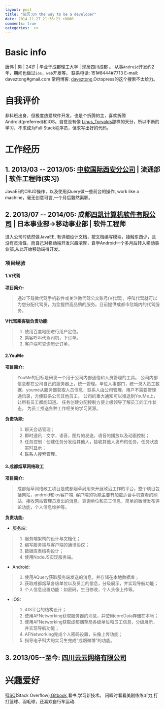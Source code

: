 ```yaml
---
layout: post
title: "简历:On the way to be a developer"
date: 2014-11-27 21:36:21 +0800
comments: true
categories:  cv
---
```


# Basic info
唐伟 | 男 | 24岁 | 毕业于成都理工大学 | 现居四川成都 。
从事`Android`开发约2年，期间也做过`ios`，`web`开发等。
联系电话: 151#8444#7713 
E-mail: daveztong#gmail.com
常用博客: [daveztong](http://my.oschina.net/javaTechLover/blog),Octopress的这个搜索不太给力。

# 自我评价
非科班出身，但极度热爱软件开发，也是个折腾的主，喜欢折腾Android(preferred)和iOS。自觉没有像
[Linus_Torvalds](http://en.wikipedia.org/wiki/Linus_Torvalds)那样的天分，所以不断的学习，不求成为Full Stack程序员，但求写出好的代码。

# 工作经历

## 1. 2013/03 -- 2013/05:	[中软国际西安分公司](http://www.chinasofti.com/) | 流通部 | 软件工程师(实习)
JavaEE的CRUD操作，以及使用jQuery做一些前台的操作, work like a machine，毫无创意可言,一个月后毅然离职。

## 2. 2013/07 -- 2014/05:	成都[四凯计算机软件有限公司](http://www.skygp.com/) | 日本事业部->移动事业部 | 软件工程师

进入公司时依然做JavaEE, 有详细设计文档，按文档编写模块，接触东西少，且没有灵活性，而自己对移动端开发兴趣浓厚，自学Android一个多月后转入移动事业部,从此开始移动端得开发。
### 项目经验
#### 1.V代驾
__项目简介:__
> 通过下载微代驾手机软件或关注微代驾公众账号(V代驾)，呼叫代驾就可以为您分配代驾员，为您提供高品质的服务。目前提供成都市绕城内的代驾服务。

__V代驾乘客版负责功能:__
> 1. 使用百度地图进行用户定位。
> 2. 乘客呼叫代驾司机，下订单。
> 3. 客户端可查询历史订单。

#### 2.YouMe
__项目简介:__
> YouMe的目标是研发一个用于公司内部通信和人员管理的工具。
> 公司内部信息都在公司自己的服务器上，统一管理。单位人事部门，统一录入员工数据，youme从服务器获取人员信息，联系人由公司管理，用户不需要管理通讯录，方便联系公司其他员工。
> 公司的重大通知可以推送到YouMe上，让所有员工都能知道。
> 任务创建分配控制方便上级领导了解员工的工作状态。
> 为员工推送各种工作相关的学习资源。

__负责功能:__
> 1. 聊天会话管理；
> 2. 即时通讯：文字，语音，图片的发送，语音的播放以及动画控制；
> 3. 任务控制：创建任务分发给其他人，接收其他人发布的任务，任务状态实时显示；
> 4. 联系人搜索管理。

#### 3.成都烟草网络政工
__项目简介:__
> 成都烟草网络政工项目是成都烟草局用来开展政治工作的平台，整个项目包括网站，android和ios客户端.
> 客户端的功能主要有加载适合手机查看的网站，接收网站管理员发出的消息，查询单位和员工信息，简单的微博发布评论功能，个人信息维护等。

__负责功能:__

* 服务端:

> 1. 服务端架构的设计与文档化；
> 2. 编写服务端与客户端的通讯协议；
> 3. 数据库表结构设计；
> 4. 使用NodeJS实现服务端。

 * Android:

> 1. 使用AQuery获取服务端发送的消息，并存储在本地数据库；
> 2. 获取成都烟草各级单位以及员工的信息，分级展示，并实现导航功能；
> 3. 个人信息设置功能：如密码，生日修改，个人头像上传等。

 * iOS:

> 1. iOS平台的结构设计；
> 2. 使用AFNetworking获取服务器的消息，并使用coreData存储在本地；
> 3. 使用AFNetworking获取成都烟草局各级单位和员工信息，分级展示，并实现导航功能；
> 4. AFNetworking完成个人密码设置，头像上传功能；
> 5. 指导电子科大的实习生完成“成烟微博”的功能。

## 3. 2013/05--至今: [四川云云网络有限公司](http://wifimore.cn/)

# 兴趣爱好
逛[SO](http://stackoverflow.com/)(Stack Overflow),[Gitbook](https://www.gitbook.com/),看书,学习新技术。
闲暇时看看美剧练练听力,打打篮球、羽毛球，还喜欢自行车运动.
